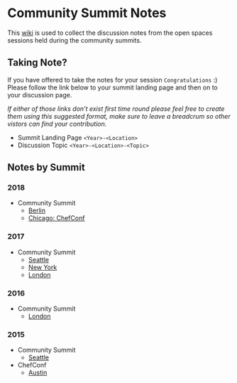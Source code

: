 # Community Summit Notes

This [wiki](https://github.com/chef/community-summits/wiki) is used to collect the discussion notes from the open spaces sessions held during the community summits.

## Taking Note?
If you have offered to take the notes for your session `Congratulations` :) Please follow the link below to your summit landing page and then on to your discussion page.

_If either of those links don’t exist first time round please feel free to create them using this suggested format, make sure to leave a breadcrum so other vistors can find your contribution._

* Summit Landing Page `<Year>-<Location>`
* Discussion Topic `<Year>-<Location>-<Topic>`

## Notes by Summit

### 2018
* Community Summit
  * [Berlin](https://github.com/chef/community-summits/wiki/Berlin-2018)
  * [Chicago: ChefConf](https://github.com/chef/community-summits/wiki/Chicago-2018)
  
### 2017
* Community Summit
  * [Seattle](https://github.com/chef/community-summits/wiki/Seattle-2017)
  * [New York](https://github.com/chef/community-summits/wiki/New-York-2017)
  * [London](https://github.com/chef/community-summits/wiki/London-2017)

### 2016
* Community Summit
  * [London](https://github.com/chef/community-summits/wiki/2016---Chef-Community-Summit---London)

### 2015
* Community Summit
  * [Seattle](https://github.com/chef/community-summits/wiki/Seattle-2015-Community-Summit)
* ChefConf
  * [Austin](https://github.com/chef/community-summits/wiki/ChefConf-2015-Community-Summit)

